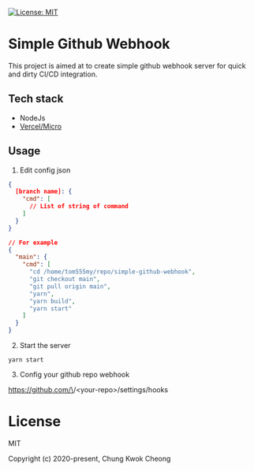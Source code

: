[![License: MIT](https://img.shields.io/badge/License-MIT-yellow.svg)](https://opensource.org/licenses/MIT)

# Simple Github Webhook

This project is aimed at to create simple github webhook server for quick and dirty CI/CD integration.

## Tech stack

* NodeJs
* [Vercel/Micro](https://github.com/vercel/micro)

## Usage

1. Edit config json

```json
{
  [branch name]: {
    "cmd": [
      // List of string of command
    ]
  }
}

// For example
{
  "main": {
    "cmd": [
      "cd /home/tom555my/repo/simple-github-webhook",
      "git checkout main",
      "git pull origin main",
      "yarn",
      "yarn build",
      "yarn start"
    ]
  }
}
```

2. Start the server

`yarn start`

3. Config your github repo webhook

https://github.com/\<username>/\<your-repo>/settings/hooks

# License

MIT

Copyright (c) 2020-present, Chung Kwok Cheong